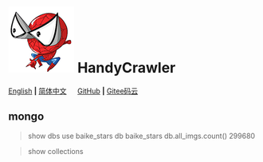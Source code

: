 # ![icon](icon_132.png) HandyCrawler

[English](README.md) **|** [简体中文](README_CN.md) &emsp; [GitHub](https://github.com/xinntao/BasicSR) **|** [Gitee码云](https://gitee.com/xinntao/BasicSR)

## mongo

> show dbs
> use baike_stars
> db
baike_stars
> db.all_imgs.count()
299680

> show collections
